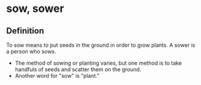 # sow, sower

## Definition

To sow means to put seeds in the ground in order to grow plants. A sower is a person who sows.

* The method of sowing or planting varies, but one method is to take handfuls of seeds and scatter them on the ground.
* Another word for "sow" is "plant."